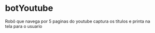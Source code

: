 # botYoutube
Robô que navega por 5 paginas do youtube captura os títulos e printa na tela para o usuario
